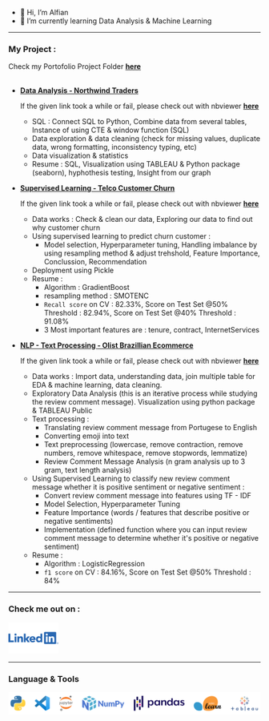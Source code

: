 - 👋 Hi, I’m Alfian
- 🌱 I’m currently learning Data Analysis & Machine Learning

---
### My Project : 
Check my Portofolio Project Folder [**here**](https://github.com/FiguringThingsOut/DataSciencePortofolio)<br><br>

- [**Data Analysis - Northwind Traders**](https://github.com/FiguringThingsOut/DataSciencePortofolio/blob/main/DataAnalysis%20-%20NorthwindTraders/NorthwindTraders.ipynb)

  If the given link took a while or fail, please check out with nbviewer [**here**](https://nbviewer.org/github/FiguringThingsOut/DataSciencePortofolio/blob/a5c47f43d71c103851ba9ad5032eb0727e5d2812/DataAnalysis%20-%20NorthwindTraders/NorthwindTraders.ipynb)
  - SQL : Connect SQL to Python, Combine data from several tables, Instance of using CTE & window function (SQL)
  - Data exploration & data cleaning (check for missing values, duplicate data, wrong formatting, inconsistency typing, etc)
  - Data visualization & statistics
  - Resume : SQL, Visualization using TABLEAU & Python package (seaborn), hyphothesis testing, Insight from our graph

- [**Supervised Learning - Telco Customer Churn**](https://github.com/FiguringThingsOut/DataSciencePortofolio/blob/main/Supervised_ML_TelcoCustomerChurn/Supervised%20Learning%20-%20TELCO%20Customer%20Churn%20R1.ipynb)

  If the given link took a while or fail, please check out with nbviewer [**here**](https://nbviewer.org/github/FiguringThingsOut/DataSciencePortofolio/blob/main/Supervised_ML_TelcoCustomerChurn/Supervised%20Learning%20-%20TELCO%20Customer%20Churn%20R1.ipynb)
  - Data works : Check & clean our data, Exploring our data to find out why customer churn
  - Using supervised learning to predict churn customer :
    - Model selection, Hyperparameter tuning, Handling imbalance by using resampling method & adjust trehshold, Feature Importance, Conclussion, Recommendation
  - Deployment using Pickle
  - Resume : 
    - Algorithm : GradientBoost 
    - resampling method : SMOTENC
    - `Recall score` on CV : 82.33%, Score on Test Set @50% Threshold : 82.94%,  Score on Test Set @40% Threshold : 91.08%
    - 3 Most important features are : tenure, contract, InternetServices

- [**NLP - Text Processing - Olist Brazillian Ecommerce**](https://github.com/FiguringThingsOut/DataSciencePortofolio/blob/main/SentimentAnalysis%20-%20BrazillianEcommerce/P_Final_Project_AlphaTeam_SentimentAnalysis_R0.ipynb)

  If the given link took a while or fail, please check out with nbviewer [**here**](https://nbviewer.org/github/FiguringThingsOut/Final_Project_Sentiment_Analysis/blob/4ff44e16f2950fe01e470f9dcdee7353d1d6cf3e/P_Final_Project_AlphaTeam_SentimentAnalysis_R0.ipynb)
  - Data works : Import data, understanding data, join multiple table for EDA & machine learning, data cleaning.
  - Exploratory Data Analysis (this is an iterative process while studying the review comment message). Visualization using python package & TABLEAU Public
  - Text processing : 
    - Translating review comment message from Portugese to English
    - Converting emoji into text
    - Text preprocessing (lowercase, remove contraction, remove numbers, remove whitespace, remove stopwords, lemmatize)
    - Review Comment Message Analysis (n gram analysis up to 3 gram, text length analysis)
  - Using Supervised Learning to classify new review comment message whether it is positive sentiment or negative sentiment : 
    - Convert review comment message into features using TF - IDF
    - Model Selection, Hyperparameter Tuning
    - Feature Importance (words / features that describe positive or negative sentiments)
    - Implementation (defined function where you can input review comment message to determine whether it's positive or negative sentiment)
  - Resume : 
    - Algorithm : LogisticRegression 
    - `f1 score` on CV : 84.16%, Score on Test Set @50% Threshold : 84%
---


### Check me out on : 
[<img alt="LinkedIn" width="100px" src="images/Linkedin-Logo-2048x1280.png" />](https://www.linkedin.com/in/alfian-05238b125/)


---

### Language & Tools
<img align="left" alt="l&t" width="1000px" src="images/Languages_tools.png" style="padding-right:10px;" />

<!---
FiguringThingsOut/FiguringThingsOut is a ✨ special ✨ repository because its `README.md` (this file) appears on your GitHub profile.
You can click the Preview link to take a look at your changes.
--->

